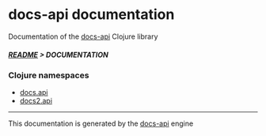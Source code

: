 
# docs-api documentation

Documentation of the [docs-api](https://github.com/bithandshake/docs-api) Clojure library

##### [README](../README.md) > DOCUMENTATION

### Clojure namespaces

* [docs.api](clj/docs/API.md)
* [docs2.api](clj/docs2/API.md)

---

This documentation is generated by the [docs-api](https://github.com/bithandshake/docs-api) engine

